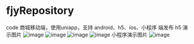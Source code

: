 # fjyRepository
code
商城移动端，使用uniapp，支持 android、h5、ios、小程序 端发布
h5 演示图片
![image](https://user-images.githubusercontent.com/47848078/176849670-e0fe2e77-e545-4182-a112-cd4210622ce0.png)
![image](https://user-images.githubusercontent.com/47848078/176849721-18cedbaf-158e-4d2b-a8b9-84d2cd482926.png)
![image](https://user-images.githubusercontent.com/47848078/176849752-a3813c1a-c97a-4109-9581-12c8e4bff9a7.png)
![image](https://user-images.githubusercontent.com/47848078/176850065-6fcd19ce-199c-4fad-89fe-e30cf36fec5e.png)
小程序演示图片
![image](https://user-images.githubusercontent.com/47848078/176850143-5da566bc-7e95-4dd6-af68-300b2c8a3dd1.png)
